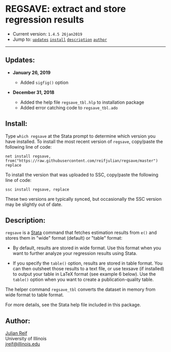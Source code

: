 # REGSAVE: extract and store regression results

- Current version: `1.4.5 26jan2019`
- Jump to: [`updates`](#recent-updates) [`install`](#install) [`description`](#description) [`author`](#author)

-----------

## Updates:

* **January 26, 2019**
  - Added `sigfig()` option

* **December 31, 2018**
  - Added the help file `regsave_tbl.hlp` to installation package
  - Added error catching code to `regsave_tbl.ado`

## Install:

Type `which regsave` at the Stata prompt to determine which version you have installed. To install the most recent version of `regsave`, copy/paste the following line of code:

```
net install regsave, from("https://raw.githubusercontent.com/reifjulian/regsave/master") replace
```

To install the version that was uploaded to SSC, copy/paste the following line of code:
```
ssc install regsave, replace
```

These two versions are typically synced, but occasionally the SSC version may be slightly out of date.

## Description: 

`regsave` is a [Stata](http://www.stata.com) command that fetches estimation results from `e()` and stores them in "wide" format (default) or "table" format:

- By default, results are stored in wide format. Use this format when you want to further analyze your regression results using Stata.

- If you specify the `table()` option, results are stored in table format.  You can then outsheet those results to a text file, or use texsave (if installed) to output your table in LaTeX format (see example 6 below). Use the `table()` option when you want to create a publication-quality table.

The helper command `regsave_tbl` converts the dataset in memory from wide format to table format.

For more details, see the Stata help file included in this package.

## Author:

[Julian Reif](http://www.julianreif.com)
<br>University of Illinois
<br>jreif@illinois.edu
